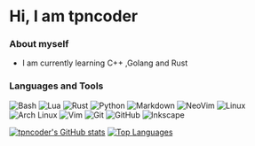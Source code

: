 # Hi, I am tpncoder

### About myself
- I am currently learning C++ ,Golang and Rust

### Languages and Tools
![Bash](https://img.shields.io/badge/-Bash-05122A?style=for-the-badge&color=161320&logo=gnu-bash&logoColor=4EAA25)
![Lua](https://img.shields.io/badge/-Lua-05122A?style=for-the-badge&color=161320&logo=lua&logoColor=0062cc)
![Rust](https://img.shields.io/badge/-Rust-05122A?style=for-the-badge&color=161320&logo=rust&logoColor=F7DF1E)
![Python](https://img.shields.io/badge/-Python-05122A?style=for-the-badge&color=161320&logo=python&logoColor=4EAA25)
![Markdown](https://img.shields.io/badge/-Markdown-05122A?style=for-the-badge&color=161320&logo=markdown)
![NeoVim](https://img.shields.io/badge/-NeoVim-05122A?style=for-the-badge&color=161320&logo=neovim&logoColor=4b9e4b)
![Linux](https://img.shields.io/badge/-Linux-05122A?style=for-the-badge&color=161320&logo=linux&logoColor=dfb914)
![Arch Linux](https://img.shields.io/badge/-Arch-05122A?style=for-the-badge&color=161320&logo=archlinux&logoColor=3399cc)
![Vim](https://img.shields.io/badge/-Vim-05122A?style=for-the-badge&color=161320&logo=vim&logoColor=4EAA25)
![Git](https://img.shields.io/badge/-Git-05122A?style=for-the-badge&color=161320&logo=git)
![GitHub](https://img.shields.io/badge/-GitHub-05122A?style=for-the-badge&color=161320&logo=github)
![Inkscape](https://img.shields.io/badge/-Inkscape-05122A?style=for-the-badge&color=161320&logo=inkscape&logoColor=D9E0EE)

[![tpncoder's GitHub stats](https://github-readme-stats.vercel.app/api?username=tpncoder&bg_color=161320&text_color=D9E0EE&icon_color=DDB6F2&title_color=96CDFB)](https://github.com/anuraghazra/github-readme-stats)
[![Top Languages](https://github-readme-stats.vercel.app/api/top-langs/?username=tpncoder&layout=compact&bg_color=161320&text_color=D9E0EE&icon_color=DDB6F2&title_color=96CDFB)](https://github.com/anuraghazra/github-readme-stats)
